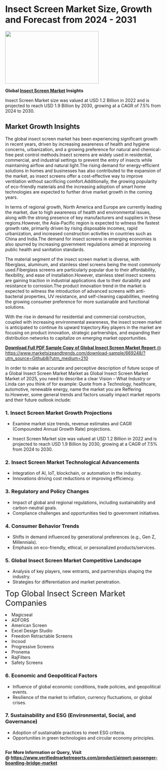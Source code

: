 <H1>Insect Screen Market Size, Growth and Forecast from 2024 - 2031</H1><img class="aligncenter size-medium wp-image-584254" src="https://thirdeyenews.in/wp-content/uploads/2024/09/Global-Market-Research-300x168.jpeg" alt="" width="300" height="168" /><p><strong>Global&nbsp;<a href="https://www.marketsizeandtrends.com/download-sample/669248/?utm_source=Github8j?utm_medium=210">Insect Screen Market</a> Insights</strong></p><p>Insect Screen Market size was valued at USD 1.2 Billion in 2022 and is projected to reach USD 1.9 Billion by 2030, growing at a CAGR of 7.5% from 2024 to 2030.</p><p><h2>Market Growth Insights</h2> <p>The global insect screen market has been experiencing significant growth in recent years, driven by increasing awareness of health and hygiene concerns, urbanization, and a growing preference for natural and chemical-free pest control methods.Insect screens are widely used in residential, commercial, and industrial settings to prevent the entry of insects while maintaining airflow and natural light.The rising demand for energy-efficient solutions in homes and businesses has also contributed to the expansion of the market, as insect screens offer a cost-effective way to improve ventilation without sacrificing comfort.Additionally, the growing popularity of eco-friendly materials and the increasing adoption of smart home technologies are expected to further drive market growth in the coming years.</p> <p><a href="download-sample-link"></a></p> <p>In terms of regional growth, North America and Europe are currently leading the market, due to high awareness of health and environmental issues, along with the strong presence of key manufacturers and suppliers in these regions.However, the Asia-Pacific region is expected to witness the fastest growth rate, primarily driven by rising disposable incomes, rapid urbanization, and increased construction activities in countries such as China and India.The demand for insect screens in emerging economies is also spurred by increasing government regulations aimed at improving public health and sanitation standards.</p> <p>The material segment of the insect screen market is diverse, with fiberglass, aluminum, and stainless steel screens being the most commonly used.Fiberglass screens are particularly popular due to their affordability, flexibility, and ease of installation.However, stainless steel insect screens are gaining traction in industrial applications due to their durability and resistance to corrosion.The product innovation trend in the market is expected to witness the introduction of advanced screens with anti-bacterial properties, UV resistance, and self-cleaning capabilities, meeting the growing consumer preference for more sustainable and functional solutions.</p> <p>With the rise in demand for residential and commercial construction, coupled with increasing environmental awareness, the insect screen market is anticipated to continue its upward trajectory.Key players in the market are focusing on product innovation, strategic partnerships, and expanding their distribution networks to capitalize on emerging market opportunities.</p> <p><a href="get-more-link"></p><p><span class=""><strong>Download Full PDF Sample Copy of Global Insect Screen Market Report</strong> @ <a href="https://www.marketsizeandtrends.com/download-sample/669248/?utm_source=Github8j?utm_medium=210" target="_blank">https://www.marketsizeandtrends.com/download-sample/669248/?utm_source=Github8j?utm_medium=210</a></span></p><p>In order to make an accurate and perceptive description of future scope of a Global&nbsp;Insect Screen Market Market as Global&nbsp;Insect Screen Market Market of 2025, you need to describe a clear Vision &ndash; What Industry or Linda can you think of for example: Quote from a Technology, healthcare, automotive, renewable energy, name the market you are Reffering to.However, some general trends and factors usually impact market reports and their future outlook include:</p><h3>1.&nbsp;<strong>Insect Screen Market Growth Projections</strong></h3><ul><li>Examine market size trends, revenue estimates and CAGR (Compounded Annual Growth Rate) projections.</li><li><p>Insect Screen Market size was valued at USD 1.2 Billion in 2022 and is projected to reach USD 1.9 Billion by 2030, growing at a CAGR of 7.5% from 2024 to 2030.</p></li></ul><h3>2.&nbsp;<strong>Insect Screen Market Technological Advancements</strong></h3><ul><li>Integration of AI, IoT, blockchain, or automation in the industry.</li><li>Innovations driving cost reductions or improving efficiency.</li></ul><h3>3.&nbsp;<strong>Regulatory and Policy Changes</strong></h3><ul><li>Impact of global and regional regulations, including sustainability and carbon-neutral goals.</li><li>Compliance challenges and opportunities tied to government initiatives.</li></ul><h3>4.&nbsp;<strong>Consumer Behavior Trends</strong></h3><ul><li>Shifts in demand influenced by generational preferences (e.g., Gen Z, Millennials).</li><li>Emphasis on eco-friendly, ethical, or personalized products/services.</li></ul><h3>5.&nbsp;<strong>Global Insect Screen Market Competitive Landscape</strong></h3><ul><li>Analysis of key players, new entrants, and partnerships shaping the industry.</li><li>Strategies for differentiation and market penetration.</li></ul><p data-pm-slice="1 1 []"><span style="color: inherit; font-family: inherit; font-size: 25px;">Top Global Insect Screen Market Companies</span></p><div class="" data-test-id=""><p><li>Magicseal</li><li> ADFORS</li><li> American Screen</li><li> Excel Design Studio</li><li> Freedom Retractable Screens</li><li> Incood</li><li> Progressive Screens</li><li> Pronema</li><li> RajFilters</li><li> Safety Screens</li></p></div><h3>6.&nbsp;<strong>Economic and Geopolitical Factors</strong></h3><ul><li>Influence of global economic conditions, trade policies, and geopolitical events.</li><li>Resilience of the market to inflation, currency fluctuations, or global crises.</li></ul><h3>7.&nbsp;<strong>Sustainability and ESG (Environmental, Social, and Governance)</strong></h3><ul><li>Adoption of sustainable practices to meet ESG criteria.</li><li>Opportunities in green technologies and circular economy principles.</li></ul><h2><strong style="font-size: 14px;">For More Information or Query, Visit @&nbsp;</strong><a style="background-color: #ffffff; font-size: 14px;" href="https://www.marketsizeandtrends.com/report/insect-screen-market/" target="_blank">https://www.verifiedmarketreports.com/product/airport-passenger-boarding-bridge-market</a></h2>
